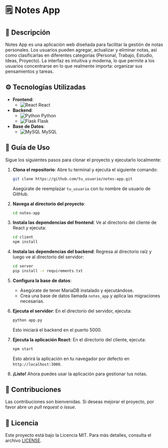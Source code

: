 
# 🗒️ Notes App

## 📖 Descripción

Notes App es una aplicación web diseñada para facilitar la gestión de notas personales. Los usuarios pueden agregar, actualizar y eliminar notas, así como clasificarlas en diferentes categorías (Personal, Trabajo, Estudio, Ideas, Proyecto). La interfaz es intuitiva y moderna, lo que permite a los usuarios concentrarse en lo que realmente importa: organizar sus pensamientos y tareas.

## ⚙️ Tecnologías Utilizadas

- **Frontend**: 
  - ![React](https://img.icons8.com/color/48/000000/react-native.png) React
- **Backend**: 
  - ![Python](https://img.icons8.com/color/48/000000/python.png) Python
  - ![Flask](https://img.icons8.com/ios-filled/50/000000/flask.png) Flask
- **Base de Datos**: 
  - ![MySQL](https://img.icons8.com/color/48/000000/mysql-logo.png) MySQL

## 🚀 Guía de Uso

Sigue los siguientes pasos para clonar el proyecto y ejecutarlo localmente:

1. **Clona el repositorio**:
   Abre tu terminal y ejecuta el siguiente comando:
   ```bash
   git clone https://github.com/tu_usuario/notes-app.git
   ```
   Asegúrate de reemplazar `tu_usuario` con tu nombre de usuario de GitHub.

2. **Navega al directorio del proyecto**:
   ```bash
   cd notes-app
   ```

3. **Instala las dependencias del frontend**:
   Ve al directorio del cliente de React y ejecuta:
   ```bash
   cd client
   npm install
   ```

4. **Instala las dependencias del backend**:
   Regresa al directorio raíz y luego ve al directorio del servidor:
   ```bash
   cd server
   pip install -r requirements.txt
   ```

5. **Configura la base de datos**:
   - Asegúrate de tener MariaDB instalado y ejecutándose.
   - Crea una base de datos llamada `notes_app` y aplica las migraciones necesarias.

6. **Ejecuta el servidor**:
   En el directorio del servidor, ejecuta:
   ```bash
   python app.py
   ```
   Esto iniciará el backend en el puerto 5000.

7. **Ejecuta la aplicación React**:
   En el directorio del cliente, ejecuta:
   ```bash
   npm start
   ```
   Esto abrirá la aplicación en tu navegador por defecto en `http://localhost:3000`.

8. **¡Listo!** Ahora puedes usar la aplicación para gestionar tus notas.

## 📄 Contribuciones

Las contribuciones son bienvenidas. Si deseas mejorar el proyecto, por favor abre un *pull request* o *issue*.

## 📜 Licencia

Este proyecto está bajo la Licencia MIT. Para más detalles, consulta el archivo [LICENSE](LICENSE).

